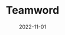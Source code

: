 ---
title: Teamword
date: 2022-11-01
image: '/assets/projects/teamword.webp'
url: https://teamword.micvolo.com
tags: Minigame
---